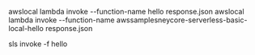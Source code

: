 awslocal lambda invoke --function-name hello response.json
awslocal lambda invoke --function-name awssamplesneycore-serverless-basic-local-hello response.json

sls invoke -f hello